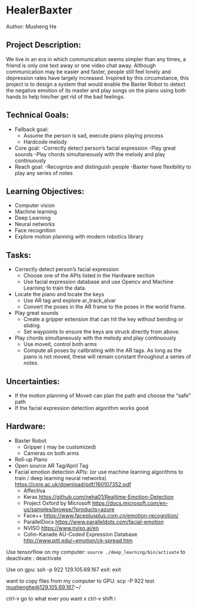 # HealerBaxter
Author: Musheng He
## Project Description:
We live in an era in which communication seems simpler than any times, a friend is only one text away or one video chat away. Although communication may be easier and faster, people still feel lonely and depression rates have largely increased. Inspired by this circumstance, this project is to design a system that would enable the Baxter Robot to detect the negative emotion of its master and play songs on the piano using both hands to help him/her get rid of the bad feelings.

## Technical Goals: 
+ Fallback goal:
    - Assume the person is sad, execute piano playing process
    - Hardcode melody
+ Core goal:
    -Correctly detect person’s facial expression
    -Play great sounds
    -Play chords simultaneously with the melody and play continuously
+ Reach goal:
    -Recognize and distinguish people
    -Baxter have flexibility to play any series of notes

## Learning Objectives:
+ Computer vision
+ Machine learning
+ Deep Learning 
+ Neural networks
+ Face recognition
+ Explore motion planning with modern robotics library

## Tasks:
+ Correctly detect person’s facial expression
    - Choose one of the APIs listed in the Hardware section
    - Use facial expression database and use Opencv and Machine Learning to train the data.
+ Locate the piano and locate  the keys
    - Use AR tag and explore ar_track_alvar
    - Convert the poses in the AR frame to the poses in the world frame.
+ Play great sounds
    - Create a gripper extension that can hit the key without bending or sliding.
    - Set waypoints to ensure the keys are struck directly from above.
+ Play chords simultaneously with the melody and play continuously
    - Use moveit, control both arms
    - Compute all poses by calibrating with the AR tags. As long as the piano is not moved, these will remain constant throughout a series of notes.

## Uncertainties:
+ If the motion planning of Moveit can plan the path and choose the “safe” path
+ If the facial expression detection algorithm works good

## Hardware:
+ Baxter Robot
    - Gripper ( may be customized)
    - Cameras on both arms
+ Roll-up Piano
+ Open source AR Tag/April Tag
+ Facial emotion detection APIs: (or use machine learning algorithms to train / deep learning neural networks)
https://core.ac.uk/download/pdf/160107352.pdf
    - Affectiva
    - Keras
https://github.com/neha01/Realtime-Emotion-Detection
    - Project Oxford by Microsoft https://docs.microsoft.com/en-us/samples/browse/?products=azure
    - Face++
https://www.faceplusplus.com.cn/emotion-recognition/
    - ParallelDocs
https://www.paralleldots.com/facial-emotion
    - NVISO
    https://www.nviso.ai/en
    - Cohn-Kanade AU-Coded Expression Database
http://www.pitt.edu/~emotion/ck-spread.htm

Use tensorflow on my computer:
``` source ./deep_learning/bin/activate ```
to deactivate :
deactivate 

Use on gpu:  ssh -p 922 129.105.69.167
exit: exit

want to copy files from my computer to GPU:
scp -P 922 test mushenghe@129.105.69.167:~/ 


ctrl-v   go to what ever you want  x
ctrl-v shift i

